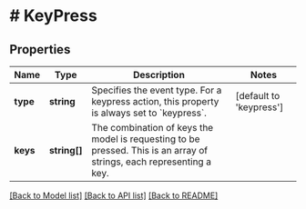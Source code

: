 # # KeyPress

## Properties

Name | Type | Description | Notes
------------ | ------------- | ------------- | -------------
**type** | **string** | Specifies the event type. For a keypress action, this property is  always set to &#x60;keypress&#x60;. | [default to 'keypress']
**keys** | **string[]** | The combination of keys the model is requesting to be pressed. This is an array of strings, each representing a key. |

[[Back to Model list]](../../README.md#models) [[Back to API list]](../../README.md#endpoints) [[Back to README]](../../README.md)
